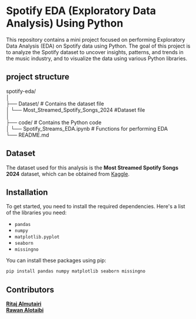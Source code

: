 # Spotify EDA (Exploratory Data Analysis) Using Python

This repository contains a mini project focused on performing Exploratory Data Analysis (EDA) on Spotify data using Python. The goal of this project is to analyze the Spotify dataset to uncover insights, patterns, and trends in the music industry, and to visualize the data using various Python libraries.

## project structure

spotify-eda/   
│  
├── Dataset/                    # Contains the dataset file  
│   └── Most_Streamed_Spotify_Songs_2024   #Dataset file  
│  
├── code/                     # Contains the Python code  
│   └── Spotify_Streams_EDA.ipynb     # Functions for performing EDA  
└── README.md    


## Dataset

The dataset used for this analysis is the **Most Streamed Spotify Songs 2024** dataset, which can be obtained from [Kaggle](https://www.kaggle.com/datasets/nelgiriyewithana/most-streamed-spotify-songs-2024). 

## Installation

To get started, you need to install the required dependencies. Here's a list of the libraries you need:

- `pandas`
- `numpy`
- `matplotlib.pyplot`
- `seaborn`
- `missingno`

You can install these packages using pip:

```bash
pip install pandas numpy matplotlib seaborn missingno
```

## Contributors

**[Ritaj Almutairi](https://github.com/RitajAlmutairi)**    
**[Rawan Alotaibi](https://github.com/AlRawan7)**
